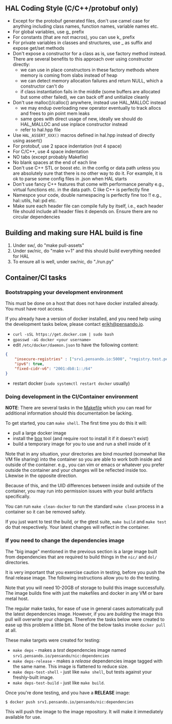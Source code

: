 ## HAL Coding Style (C/C++/protobuf only)

* Except for the protobuf generated files, don't use camel case for anything
  including class names, function names, variable names etc.
* For global variables, use g_ prefix
* For constants (that are not macros), you can use k_ prefix
* For private variables in classes and structures, use _ as suffix and expose
  get/set methods
* Don't expose a constructor for a class as is, use factory method instead.
  There are several benefits to this approach over using constructor directly:
  * we can use in place constructors in these factory methods where memory is
    coming from slabs instead of heap
  * we can detect memory allocation failures and return NULL, which a
    constructor can't do
  * if class instantiation fails in the middle (some buffers are allocated but
    some other failed), we can back off and unitialize cleanly
* Don't use malloc()/calloc() anywhere, instead use HAL_MALLOC instead
   * we may endup overloading new operator eventually to track allocs and frees
     to pin point mem leaks
   * same goes with direct usage of new, ideally we should do HAL_MALLOC and
     use inplace constructor instead
   * refer to hal.hpp file
* Use `HAL_ASSERT_XXX()` macros defined in hal.hpp instead of directly using
  assert()
* For protobuf, use 2 space indentation (not 4 space)
* For C/C++, use 4 space indentation
* NO tabs (except probably Makefile)
* No blank spaces at the end of each line
* Don't use C++ STL or boost etc. in the config or data path unless you are
  absolutely sure that there is no other way to do it. For example, it is ok to
  parse some config files in .json when HAL starts
* Don't use fancy C++ features that come with performance penalty e.g., virtual
  functions etc. in the data path. C like C++ is perfectly fine
* Namespce your code, double namespacing is perfectly fine too !!  e.g.,
  hal::utils, hal::pd etc.
* Make sure each header file can compile fully by itself, i.e., each header
  file should include all header files it depends on. Ensure there are no
  circular dependencies

## Building and making sure HAL build is fine
1. Under sw/, do "make pull-assets"
2. Under sw/nic, do "make v=1" and this should build everything needed for HAL
3. To ensure all is well, under sw/nic, do "./run.py"

## Container/CI tasks

### Bootstrapping your development environment

This must be done on a host that does not have docker installed already. You
must have root access.

If you already have a version of docker installed, and you need help using the
development tasks below, please contact <erikh@pensando.io>.

* `curl -sSL https://get.docker.com | sudo bash`
* `gpasswd -aG docker <your username>`
* edit `/etc/docker/daemon.json` to have the following content:

```json
{
    "insecure-registries" : ["srv1.pensando.io:5000", "registry.test.pensando.io:5000"],
    "ipv6": true,
    "fixed-cidr-v6": "2001:db8:1::/64"
}
```

* restart docker (`sudo systemctl restart docker` usually)

### Doing development in the CI/Container environment

**NOTE**: There are several tasks in the
[Makefile](https://github.com/pensando/sw/blob/master/nic/Makefile) which you
can read for additional information should this documentation be lacking.

To get started, you can `make shell`. The first time you do this it will:

* pull a large docker image
* install the [box](https://box-builder.github.io/box) tool (and require root
  to install it if it doesn't exist)
* build a temporary image for you to use and run a shell inside of it

Note that in any situation, your directories are bind mounted (somewhat like VM
file sharing) into the container so you are able to work both inside and
outside of the container. e.g., you can vim or emacs or whatever you prefer
outside the container and your changes will be reflected inside too. Likewise
in the opposite direction.

Because of this, and the UID differences between inside and outside of the
container, you may run into permission issues with your build artifacts
specifically.

You can run `make clean-docker` to run the standard `make clean` process in a
container so it can be removed safely.

If you just want to test the build, or the gtest suite, `make build` and `make
test` do that respectively. Your latest changes will reflect in the container.

### If you need to change the dependencies image

The "big image" mentioned in the previous section is a large image built from
dependencies that are required to build things in the `nic/` and `dol/`
directories.

It is very important that you exercise caution in testing, before you push the
final release image. The following instructions allow you to do the testing.

Note that you will need 10-20GB of storage to build this image successfully.
The image builds fine with just the makefiles and docker in any VM or bare
metal host.

The regular make tasks, for ease of use in general cases automatically pull the
latest dependencies image. However, if you are *building* the image this pull
will overwrite your changes. Therefore the tasks below were created to ease up
this problem a little bit. None of the below tasks invoke `docker pull` at all.

These make targets were created for testing:

* `make deps` - makes a *test* dependencies image named `srv1.pensando.io/pensando/nic:dependencies`
* `make deps-release` - makes a *release* dependencies image tagged with the
  same name.  This image is flattened to reduce size.
* `make deps-test-shell` - just like `make shell`, but tests against your freshly-built image.
* `make deps-test-build` - just like `make build`.

Once you're done testing, and you have a **RELEASE** image:

```
$ docker push srv1.pensando.io/pensando/nic:dependencies
```

This will push the image to the image repository. It will make it immediately
available for use.
